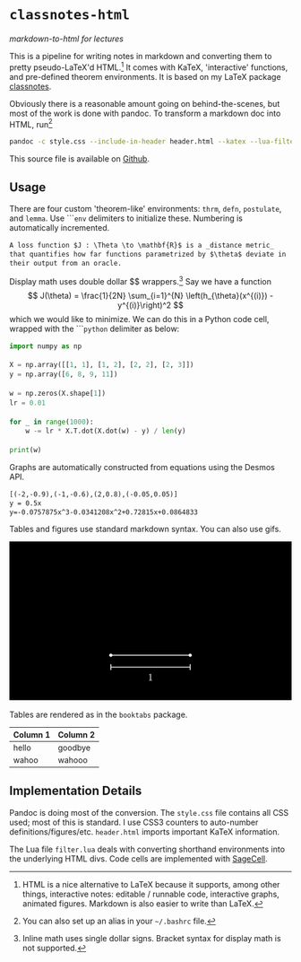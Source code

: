 # `classnotes-html`
_markdown-to-html for lectures_

This is a pipeline for writing notes in markdown and converting them to pretty pseudo-LaTeX'd HTML.[^1] It comes with KaTeX, 'interactive' functions, and pre-defined theorem environments. It is based on my LaTeX package [classnotes](https://github.com/neilrathi/classnotes).

Obviously there is a reasonable amount going on behind-the-scenes, but most of the work is done with pandoc. To transform a markdown doc into HTML, run[^2]
```bash
pandoc -c style.css --include-in-header header.html --katex --lua-filter=filter.lua -s FILE.md -o FILE.html
```

This source file is available on [Github](https://github.com/neilrathi/classnotes-html/blob/main/docs.md).

## Usage

There are four custom 'theorem-like' environments: `thrm`, `defn`, `postulate`, and `lemma`. Use \`\`\``env` delimiters to initialize these. Numbering is automatically incremented.

```defn
A loss function $J : \Theta \to \mathbf{R}$ is a _distance metric_ that quantifies how far functions parametrized by $\theta$ deviate in their output from an oracle.
```

Display math uses double dollar \$\$ wrappers.[^3] Say we have a function
$$
J(\theta) = \frac{1}{2N} \sum_{i=1}^{N} \left(h_{\theta}(x^{(i)}) - y^{(i)}\right)^2
$$
which we would like to minimize. We can do this in a Python code cell, wrapped with the \`\`\``python` delimiter as below:

```python
import numpy as np

X = np.array([[1, 1], [1, 2], [2, 2], [2, 3]])
y = np.array([6, 8, 9, 11])

w = np.zeros(X.shape[1])
lr = 0.01

for _ in range(1000):
    w -= lr * X.T.dot(X.dot(w) - y) / len(y)

print(w)
```

Graphs are automatically constructed from equations using the Desmos API.

```{.graph left=-4 right=4 bottom=-2 top=2}
[(-2,-0.9),(-1,-0.6),(2,0.8),(-0.05,0.05)]
y = 0.5x
y=-0.0757875x^3-0.0341208x^2+0.72815x+0.0864833
```

Tables and figures use standard markdown syntax. You can also use gifs.

![Constructing $\theta$ from $\cos\theta$](./angle_from_cosine.gif "Constructing θ from cosθ")

Tables are rendered as in the `booktabs` package.

Column 1 | Column 2
----- | ------
hello | goodbye
wahoo | wahooo

## Implementation Details
Pandoc is doing most of the conversion. The `style.css` file contains all CSS used; most of this is standard. I use CSS3 counters to auto-number definitions/figures/etc. `header.html` imports important KaTeX information.

The Lua file `filter.lua` deals with converting shorthand environments into the underlying HTML divs. Code cells are implemented with [SageCell](https://sagecell.sagemath.org).

[^1]: HTML is a nice alternative to LaTeX because it supports, among other things, interactive notes: editable / runnable code, interactive graphs, animated figures. Markdown is also easier to write than LaTeX.
[^2]: You can also set up an alias in your `~/.bashrc` file.
[^3]: Inline math uses single dollar signs. Bracket syntax for display math is not supported.

